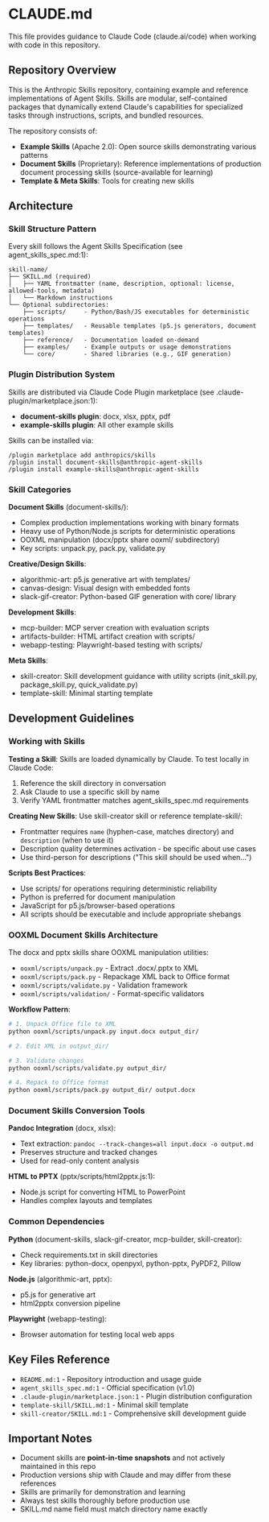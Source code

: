 # CLAUDE.md

This file provides guidance to Claude Code (claude.ai/code) when working with code in this repository.

## Repository Overview

This is the Anthropic Skills repository, containing example and reference implementations of Agent Skills. Skills are modular, self-contained packages that dynamically extend Claude's capabilities for specialized tasks through instructions, scripts, and bundled resources.

The repository consists of:
- **Example Skills** (Apache 2.0): Open source skills demonstrating various patterns
- **Document Skills** (Proprietary): Reference implementations of production document processing skills (source-available for learning)
- **Template & Meta Skills**: Tools for creating new skills

## Architecture

### Skill Structure Pattern

Every skill follows the Agent Skills Specification (see agent_skills_spec.md:1):

```
skill-name/
├── SKILL.md (required)
│   ├── YAML frontmatter (name, description, optional: license, allowed-tools, metadata)
│   └── Markdown instructions
└── Optional subdirectories:
    ├── scripts/     - Python/Bash/JS executables for deterministic operations
    ├── templates/   - Reusable templates (p5.js generators, document templates)
    ├── reference/   - Documentation loaded on-demand
    ├── examples/    - Example outputs or usage demonstrations
    └── core/        - Shared libraries (e.g., GIF generation)
```

### Plugin Distribution System

Skills are distributed via Claude Code Plugin marketplace (see .claude-plugin/marketplace.json:1):
- **document-skills plugin**: docx, xlsx, pptx, pdf
- **example-skills plugin**: All other example skills

Skills can be installed via:
```
/plugin marketplace add anthropics/skills
/plugin install document-skills@anthropic-agent-skills
/plugin install example-skills@anthropic-agent-skills
```

### Skill Categories

**Document Skills** (document-skills/):
- Complex production implementations working with binary formats
- Heavy use of Python/Node.js scripts for deterministic operations
- OOXML manipulation (docx/pptx share ooxml/ subdirectory)
- Key scripts: unpack.py, pack.py, validate.py

**Creative/Design Skills**:
- algorithmic-art: p5.js generative art with templates/
- canvas-design: Visual design with embedded fonts
- slack-gif-creator: Python-based GIF generation with core/ library

**Development Skills**:
- mcp-builder: MCP server creation with evaluation scripts
- artifacts-builder: HTML artifact creation with scripts/
- webapp-testing: Playwright-based testing with scripts/

**Meta Skills**:
- skill-creator: Skill development guidance with utility scripts (init_skill.py, package_skill.py, quick_validate.py)
- template-skill: Minimal starting template

## Development Guidelines

### Working with Skills

**Testing a Skill**:
Skills are loaded dynamically by Claude. To test locally in Claude Code:
1. Reference the skill directory in conversation
2. Ask Claude to use a specific skill by name
3. Verify YAML frontmatter matches agent_skills_spec.md requirements

**Creating New Skills**:
Use skill-creator skill or reference template-skill/:
- Frontmatter requires `name` (hyphen-case, matches directory) and `description` (when to use it)
- Description quality determines activation - be specific about use cases
- Use third-person for descriptions ("This skill should be used when...")

**Scripts Best Practices**:
- Use scripts/ for operations requiring deterministic reliability
- Python is preferred for document manipulation
- JavaScript for p5.js/browser-based operations
- All scripts should be executable and include appropriate shebangs

### OOXML Document Skills Architecture

The docx and pptx skills share OOXML manipulation utilities:
- `ooxml/scripts/unpack.py` - Extract .docx/.pptx to XML
- `ooxml/scripts/pack.py` - Repackage XML back to Office format
- `ooxml/scripts/validate.py` - Validation framework
- `ooxml/scripts/validation/` - Format-specific validators

**Workflow Pattern**:
```bash
# 1. Unpack Office file to XML
python ooxml/scripts/unpack.py input.docx output_dir/

# 2. Edit XML in output_dir/

# 3. Validate changes
python ooxml/scripts/validate.py output_dir/

# 4. Repack to Office format
python ooxml/scripts/pack.py output_dir/ output.docx
```

### Document Skills Conversion Tools

**Pandoc Integration** (docx, xlsx):
- Text extraction: `pandoc --track-changes=all input.docx -o output.md`
- Preserves structure and tracked changes
- Used for read-only content analysis

**HTML to PPTX** (pptx/scripts/html2pptx.js:1):
- Node.js script for converting HTML to PowerPoint
- Handles complex layouts and templates

### Common Dependencies

**Python** (document-skills, slack-gif-creator, mcp-builder, skill-creator):
- Check requirements.txt in skill directories
- Key libraries: python-docx, openpyxl, python-pptx, PyPDF2, Pillow

**Node.js** (algorithmic-art, pptx):
- p5.js for generative art
- html2pptx conversion pipeline

**Playwright** (webapp-testing):
- Browser automation for testing local web apps

## Key Files Reference

- `README.md:1` - Repository introduction and usage guide
- `agent_skills_spec.md:1` - Official specification (v1.0)
- `.claude-plugin/marketplace.json:1` - Plugin distribution configuration
- `template-skill/SKILL.md:1` - Minimal skill template
- `skill-creator/SKILL.md:1` - Comprehensive skill development guide

## Important Notes

- Document skills are **point-in-time snapshots** and not actively maintained in this repo
- Production versions ship with Claude and may differ from these references
- Skills are primarily for demonstration and learning
- Always test skills thoroughly before production use
- SKILL.md name field must match directory name exactly
